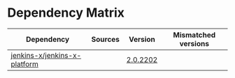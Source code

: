 # Dependency Matrix

Dependency | Sources | Version | Mismatched versions
---------- | ------- | ------- | -------------------
[jenkins-x/jenkins-x-platform](https://github.com/jenkins-x/jenkins-x-platform) |  | [2.0.2202](https://github.com/jenkins-x/jenkins-x-platform/releases/tag/v2.0.2202) | 
